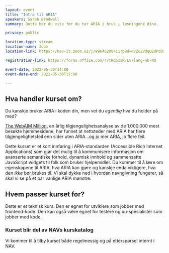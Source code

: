 ```yaml
---
layout: event
title: "Intro til ARIA"
speakers: Sarah Brodwall
summary: Dette bør du vite før du tar ARIA i bruk i løsningene dine.

privacy: public

location-type: stream
location-name: Zoom
location-link: https://nav-it.zoom.us/j/99646200411?pwd=NVZuZVdqQ2dPdUxXNlZiMVVhdDl6QT09

registration-link: https://forms.office.com/r/tKq5xsR7Lv?lang=nb-NO

event-date: 2022-05-30T14:00
event-date-end: 2022-05-30T15:00

---
```


## Hva handler kurset om?
Du kanskje bruker ARIA i koden din, men vet du _egentlig_ hva du holder på med?

[The WebAIM Million](https://webaim.org/projects/million/), en årlig tilgjengelighetsanalyse av de 1.000.000 mest besøkte hjemmesidene, har funnet at nettsteder med ARIA har flere tilgjengelighetsfeil enn sider uten ARIA...og jo mer ARIA, jo flere feil.  

Dette kurset er et kort innføring i ARIA-standarden (Accessible Rich Internet Applications) som gjør det mulig til å kommunisere informasjon om avanserte semantiske forhold, dynamisk innhold og sammensatte JavaScript widgets til folk som bruker hjelpemidler.  Du kommer til å lære om egenskapene til ARIA, hva ARIA kan gjøre og kanskje enda viktigere, hva den _ikke_ bør brukes til.  Vi skal dykke ned i hvordan navngivning fungerer, så skal vi se på et par vanlige ARIA mønstre.

## Hvem passer kurset for?
Dette er et teknisk kurs.  Den er egnet for utviklere som jobber med frontend-kode.  Den kan også være egnet for testere og uu-spesialister som jobber med kode. 

### Kurset blir del av NAVs kurskatalog
Vi kommer til å tilby kurset både regelmessig og på etterspørsel internt i NAV.  
